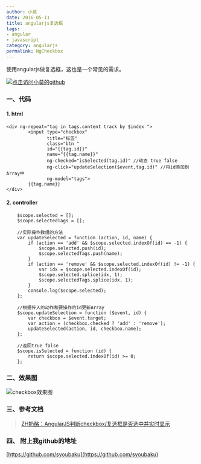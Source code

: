```yaml
---
author: 小莫
date: 2016-05-11
title: angularjs复选框
tags:
- angular
- javascript
category: angularjs
permalink: NgCheckbox
---
```

使用angularjs做复选框，这也是一个常见的需求。
<!--more-->
[![点击访问小莫的github](https://image.xiaomo.info/banner/angular.png)](https://github.com/syoubaku)
### 一、代码

#### 1. html
```
<div ng-repeat="tag in tags.content track by $index ">
        <input type="checkbox"
               title="标签"
               class="btn "
               id="{{tag.id}}"
               name="{{tag.name}}"
               ng-checked="isSelected(tag.id)" //动态 true false
               ng-click="updateSelection($event,tag.id)" //将id添加到Array中
               ng-model="tags">
        {{tag.name}}
</div>
```

#### 2. controller

```
    $scope.selected = [];
    $scope.selectedTags = [];

    //实际操作数组的方法
    var updateSelected = function (action, id, name) {
        if (action == 'add' && $scope.selected.indexOf(id) == -1) {
            $scope.selected.push(id);
            $scope.selectedTags.push(name);
        }
        if (action == 'remove' && $scope.selected.indexOf(id) != -1) {
            var idx = $scope.selected.indexOf(id);
            $scope.selected.splice(idx, 1);
            $scope.selectedTags.splice(idx, 1);
        }
        console.log($scope.selected);
    };

    //根据传入的动作和要操作的id更新Array
    $scope.updateSelection = function ($event, id) {
        var checkbox = $event.target;
        var action = (checkbox.checked ? 'add' : 'remove');
        updateSelected(action, id, checkbox.name);
    };

    //返回true false
    $scope.isSelected = function (id) {
        return $scope.selected.indexOf(id) >= 0;
    };
```

### 二、效果图

![checkbox效果图](https://image.xiaomo.info/angular/checkbox.gif)

### 三、参考文档
> [ZH奶酪：AngularJS判断checkbox/复选框是否选中并实时显示](http://www.cnblogs.com/CheeseZH/p/4517701.html)

### 四、 附上我github的地址
   [https://github.com/syoubaku](https://github.com/syoubaku)
